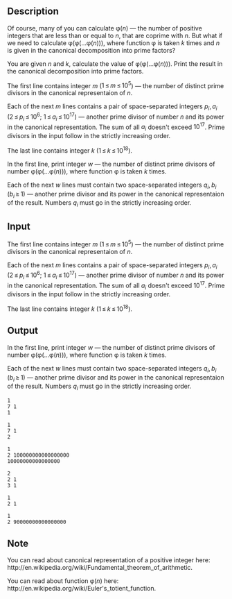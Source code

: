 ## Description

<div><p>Of course, many of you can calculate <span class="tex-span">φ(<i>n</i>)</span> — the number of positive integers that are less than or equal to <span class="tex-span"><i>n</i></span>, that are coprime with <span class="tex-span"><i>n</i></span>. But what if we need to calculate <span class="tex-span">φ(φ(...φ(<i>n</i>)))</span>, where function <span class="tex-span">φ</span> is taken <span class="tex-span"><i>k</i></span> times and <span class="tex-span"><i>n</i></span> is given in the canonical decomposition into prime factors? </p><p>You are given <span class="tex-span"><i>n</i></span> and <span class="tex-span"><i>k</i></span>, calculate the value of <span class="tex-span">φ(φ(...φ(<i>n</i>)))</span>. Print the result in the canonical decomposition into prime factors.</p></div><div class="input-specification"><p>The first line contains integer <span class="tex-span"><i>m</i></span> (<span class="tex-span">1 ≤ <i>m</i> ≤ 10<sup class="upper-index">5</sup></span>) — the number of distinct prime divisors in the canonical representaion of <span class="tex-span"><i>n</i></span>.</p><p>Each of the next <span class="tex-span"><i>m</i></span> lines contains a pair of space-separated integers <span class="tex-span"><i>p</i><sub class="lower-index"><i>i</i></sub>, <i>a</i><sub class="lower-index"><i>i</i></sub></span> (<span class="tex-span">2 ≤ <i>p</i><sub class="lower-index"><i>i</i></sub> ≤ 10<sup class="upper-index">6</sup>;&nbsp;1 ≤ <i>a</i><sub class="lower-index"><i>i</i></sub> ≤ 10<sup class="upper-index">17</sup></span>) — another prime divisor of number <span class="tex-span"><i>n</i></span> and its power in the canonical representation. The sum of all <span class="tex-span"><i>a</i><sub class="lower-index"><i>i</i></sub></span> doesn't exceed <span class="tex-span">10<sup class="upper-index">17</sup></span>. Prime divisors in the input follow in the strictly increasing order.</p><p>The last line contains integer <span class="tex-span"><i>k</i></span> (<span class="tex-span">1 ≤ <i>k</i> ≤ 10<sup class="upper-index">18</sup></span>).</p></div><div class="output-specification"><p>In the first line, print integer <span class="tex-span"><i>w</i></span> — the number of distinct prime divisors of number <span class="tex-span">φ(φ(...φ(<i>n</i>)))</span>, where function <span class="tex-span">φ</span> is taken <span class="tex-span"><i>k</i></span> times.</p><p>Each of the next <span class="tex-span"><i>w</i></span> lines must contain two space-separated integers <span class="tex-span"><i>q</i><sub class="lower-index"><i>i</i></sub>, <i>b</i><sub class="lower-index"><i>i</i></sub></span> <span class="tex-span">(<i>b</i><sub class="lower-index"><i>i</i></sub> ≥ 1)</span> — another prime divisor and its power in the canonical representaion of the result. Numbers <span class="tex-span"><i>q</i><sub class="lower-index"><i>i</i></sub></span> must go in the strictly increasing order.</p></div>

## Input

<p>The first line contains integer <span class="tex-span"><i>m</i></span> (<span class="tex-span">1 ≤ <i>m</i> ≤ 10<sup class="upper-index">5</sup></span>) — the number of distinct prime divisors in the canonical representaion of <span class="tex-span"><i>n</i></span>.</p><p>Each of the next <span class="tex-span"><i>m</i></span> lines contains a pair of space-separated integers <span class="tex-span"><i>p</i><sub class="lower-index"><i>i</i></sub>, <i>a</i><sub class="lower-index"><i>i</i></sub></span> (<span class="tex-span">2 ≤ <i>p</i><sub class="lower-index"><i>i</i></sub> ≤ 10<sup class="upper-index">6</sup>;&nbsp;1 ≤ <i>a</i><sub class="lower-index"><i>i</i></sub> ≤ 10<sup class="upper-index">17</sup></span>) — another prime divisor of number <span class="tex-span"><i>n</i></span> and its power in the canonical representation. The sum of all <span class="tex-span"><i>a</i><sub class="lower-index"><i>i</i></sub></span> doesn't exceed <span class="tex-span">10<sup class="upper-index">17</sup></span>. Prime divisors in the input follow in the strictly increasing order.</p><p>The last line contains integer <span class="tex-span"><i>k</i></span> (<span class="tex-span">1 ≤ <i>k</i> ≤ 10<sup class="upper-index">18</sup></span>).</p>

## Output

<p>In the first line, print integer <span class="tex-span"><i>w</i></span> — the number of distinct prime divisors of number <span class="tex-span">φ(φ(...φ(<i>n</i>)))</span>, where function <span class="tex-span">φ</span> is taken <span class="tex-span"><i>k</i></span> times.</p><p>Each of the next <span class="tex-span"><i>w</i></span> lines must contain two space-separated integers <span class="tex-span"><i>q</i><sub class="lower-index"><i>i</i></sub>, <i>b</i><sub class="lower-index"><i>i</i></sub></span> <span class="tex-span">(<i>b</i><sub class="lower-index"><i>i</i></sub> ≥ 1)</span> — another prime divisor and its power in the canonical representaion of the result. Numbers <span class="tex-span"><i>q</i><sub class="lower-index"><i>i</i></sub></span> must go in the strictly increasing order.</p>





```input1
1
7 1
1

```




```input2
1
7 1
2

```




```input3
1
2 100000000000000000
10000000000000000

```




```output1
2
2 1
3 1

```




```output2
1
2 1

```




```output3
1
2 90000000000000000

```



## Note

<p>You can read about canonical representation of a positive integer here: <span class="tex-font-style-tt">http://en.wikipedia.org/wiki/Fundamental_theorem_of_arithmetic</span>.</p><p>You can read about function <span class="tex-span">φ(<i>n</i>)</span> here: <span class="tex-font-style-tt">http://en.wikipedia.org/wiki/Euler's_totient_function</span>.</p>
